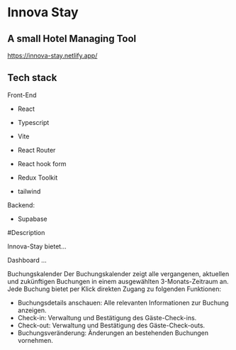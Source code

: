 # Innova Stay

## A small Hotel Managing Tool

https://innova-stay.netlify.app/

## Tech stack

Front-End

- React
- Typescript
- Vite

- React Router
- React hook form
- Redux Toolkit
- tailwind

Backend:

- Supabase

#Description

Innova-Stay bietet...

Dashboard ...

Buchungskalender
Der Buchungskalender zeigt alle vergangenen, aktuellen und zukünftigen Buchungen in einem ausgewählten 3-Monats-Zeitraum an. Jede Buchung bietet per Klick direkten Zugang zu folgenden Funktionen:

- Buchungsdetails anschauen: Alle relevanten Informationen zur Buchung anzeigen.
- Check-in: Verwaltung und Bestätigung des Gäste-Check-ins.
- Check-out: Verwaltung und Bestätigung des Gäste-Check-outs.
- Buchungsveränderung: Änderungen an bestehenden Buchungen vornehmen.
